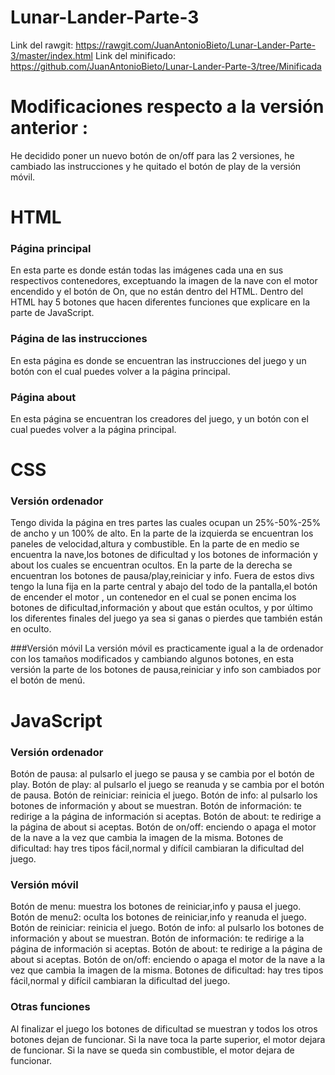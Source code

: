 # Lunar-Lander-Parte-3

Link del rawgit: https://rawgit.com/JuanAntonioBieto/Lunar-Lander-Parte-3/master/index.html
Link del minificado: https://github.com/JuanAntonioBieto/Lunar-Lander-Parte-3/tree/Minificada


# Modificaciones respecto a la versión anterior :

He decidido poner un nuevo botón de on/off para las 2 versiones, he cambiado las instrucciones y he quitado el botón de play
de la versión móvil.


# HTML

### Página principal
En esta parte es donde están todas las imágenes cada una en sus respectivos contenedores,  exceptuando la imagen de la nave con 
el motor encendido y el botón de On, que no están dentro del HTML.
Dentro del HTML hay 5 botones que hacen diferentes funciones que explicare en la parte de JavaScript.

### Página de las instrucciones
En esta página es donde se encuentran las instrucciones del juego y un botón con el cual puedes volver a la página principal.
### Página about

En esta página se encuentran los creadores del juego, y un botón con el cual puedes volver a la página principal.


# CSS

### Versión ordenador
Tengo divida la página en tres partes las cuales ocupan un 25%-50%-25% de ancho y un 100% de alto. 
En la parte de la izquierda se encuentran los paneles de velocidad,altura y combustible.
En la parte de en medio se encuentra la nave,los botones de dificultad y los botones de información y about los cuales
se encuentran ocultos.
En la parte de la derecha se encuentran los botones de pausa/play,reiniciar y info.
Fuera de estos divs tengo la luna fija en la parte central y abajo del todo de la pantalla,el botón de encender el motor ,
un contenedor en el cual se ponen encima los botones de dificultad,información y about que están ocultos, y por último 
los diferentes finales del juego ya sea si ganas o pierdes que también están en oculto.

###Versión móvil
La versión móvil es practicamente igual a la de ordenador con los tamaños modificados y cambiando algunos botones, en esta 
versión la parte de los botones de pausa,reiniciar y info son cambiados por el botón de menú.


# JavaScript

### Versión ordenador

Botón de pausa: al pulsarlo el juego se pausa y se cambia por el botón de play.
Botón de play: al pulsarlo el juego se reanuda y se cambia por el botón de pausa.
Botón de reiniciar: reinicia el juego.
Botón de info: al pulsarlo los botones de información y about se muestran.
Botón de información: te redirige a la página de información si aceptas.
Botón de about: te redirige a la página de about si aceptas.
Botón de on/off: enciendo o apaga el motor de la nave a la vez que cambia la imagen de la misma.
Botones de dificultad: hay tres tipos fácil,normal y difícil cambiaran la dificultad del juego.

### Versión móvil
Botón de menu: muestra los botones de reiniciar,info y pausa el juego.
Botón de menu2: oculta los botones de reiniciar,info y reanuda el juego.
Botón de reiniciar: reinicia el juego.
Botón de info: al pulsarlo los botones de información y about se muestran.
Botón de información: te redirige a la página de información si aceptas.
Botón de about: te redirige a la página de about si aceptas.
Botón de on/off: enciendo o apaga el motor de la nave a la vez que cambia la imagen de la misma.
Botones de dificultad: hay tres tipos fácil,normal y difícil cambiaran la dificultad del juego.

### Otras funciones
Al finalizar el juego los botones de dificultad se muestran y todos los otros botones dejan de funcionar.
Si la nave toca la parte superior, el motor dejara de funcionar.
Si la nave se queda sin combustible, el motor dejara de funcionar.







